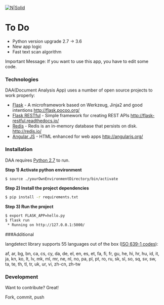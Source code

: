 [![N|Solid](https://raw.githubusercontent.com/y7usuf/Document-Analysis-API/master/app.jpg)](#)

# To Do

- Python version upgrade 2.7 -> 3.6
- New app logic
- Fast text scan algorithm



Important Message: If you want to use this app, you have to edit some code. 

### Technologies

DAA(Document Analysis App) uses a number of open source projects to work properly:

* [Flask] - A microframework based on Werkzeug, Jinja2 and good intentions http://flask.pocoo.org/
* [Flask RESTful] - Simple framework for creating REST APIs http://flask-restful.readthedocs.io/
* [Redis] - Redis is an in-memory database that persists on disk. http://redis.io/
* [Angular JS] - HTML enhanced for web apps http://angularjs.org/

### Installation

DAA requires [Python 2.7](https://www.python.org/download/releases/2.7/) to run.

**Step 1) Activate python environment**

```bash
$ source ./yourOwnEnvironmentDirectory/bin/activate
```

**Step 2) Install the project dependencies**

```bash
$ pip install -r requirements.txt
```

**Step 3) Run the project**

```bash
$ export FLASK_APP=hello.py
$ flask run
 * Running on http://127.0.0.1:5000/
```

###Additional

langdetect library supports 55 languages out of the box ([ISO 639-1 codes](https://en.wikipedia.org/wiki/List_of_ISO_639-1_codes)):

af, ar, bg, bn, ca, cs, cy, da, de, el, en, es, et, fa, fi, fr, gu, he, hi, hr, hu, id, it, ja, kn, ko, lt, lv, mk, ml, mr, ne, nl, no, pa, pl, pt, ro, ru, sk, sl, so, sq, sv, sw, ta, te, th, tl, tr, uk, ur, vi, zh-cn, zh-tw

### Development

Want to contribute? Great!

Fork, commit, push

[Flask]: https://github.com/pallets/flask
[Flask RESTful]: http://flask-restful-cn.readthedocs.io/en/0.3.5/
[Redis]: https://github.com/antirez/redis
[Angular JS]: https://github.com/angular/angular.js/tree/master